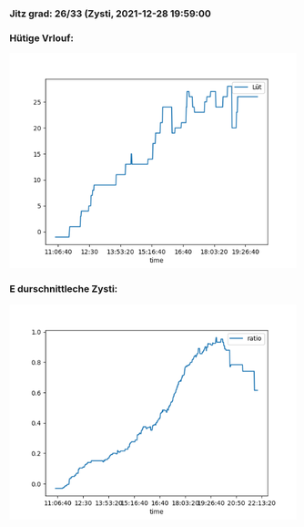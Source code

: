 ### Jitz grad: 26/33 (Zysti, 2021-12-28 19:59:00

### Hütige Vrlouf:
![Graph](Today.png)

### E durschnittleche Zysti:
![Graph](Zysti.png)